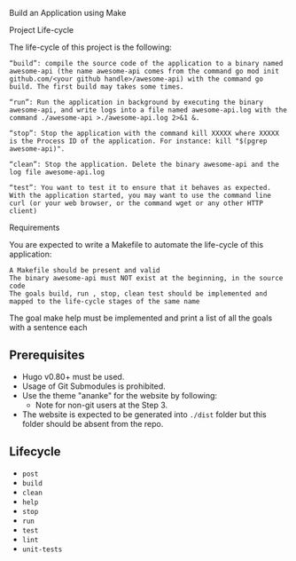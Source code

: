 Build an Application using Make 

Project Life-cycle

The life-cycle of this project is the following:

    “build”: compile the source code of the application to a binary named awesome-api (the name awesome-api comes from the command go mod init github.com/<your github handle>/awesome-api) with the command go build. The first build may takes some times.

    “run”: Run the application in background by executing the binary awesome-api, and write logs into a file named awesome-api.log with the command ./awesome-api >./awesome-api.log 2>&1 &.

    “stop”: Stop the application with the command kill XXXXX where XXXXX is the Process ID of the application. For instance: kill "$(pgrep awesome-api)".

    “clean”: Stop the application. Delete the binary awesome-api and the log file awesome-api.log

    “test”: You want to test it to ensure that it behaves as expected. With the application started, you may want to use the command line curl (or your web browser, or the command wget or any other HTTP client)

Requirements

You are expected to write a Makefile to automate the life-cycle of this application:

    A Makefile should be present and valid
    The binary awesome-api must NOT exist at the beginning, in the source code
    The goals build, run , stop, clean test should be implemented and mapped to the life-cycle stages of the same name

The goal make help must be implemented and print a list of all the goals with a sentence each

## Prerequisites

* Hugo v0.80+ must be used.
* Usage of Git Submodules is prohibited.
* Use the theme "ananke" for the website by following:
  * Note for non-git users at the Step 3.
* The website is expected to be generated into `./dist` folder but this folder should be absent from the repo.

## Lifecycle

* `post`
* `build`
* `clean`
* `help`
* `stop`
* `run`
* `test`
* `lint`
* `unit-tests`

